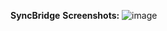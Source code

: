 **SyncBridge**
**Screenshots:**
![image](https://github.com/user-attachments/assets/b4581b99-3e8d-42df-bc5e-87fd28adc5dc)


